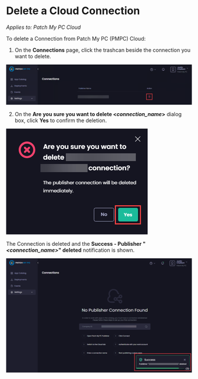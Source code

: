 # Delete a Cloud Connection

_Applies to: Patch My PC Cloud_

To delete a Connection from Patch My PC (PMPC) Cloud:

1. On the **Connections** page, click the trashcan beside the connection you want to delete.

![Clicking the trashcan beside the connection you want to delete](/_images/image%20%282599%29.png "Clicking the trashcan beside the connection you want to delete")

2. On the **Are you sure you want to delete <**_**connection\_name**_**>** dialog box, click **Yes** to confirm the deletion.

![](/_images/image%20%281711%29.png "")

The Connection is deleted and the **Success - Publisher "**_**\<connection\_name>**_**" deleted** notification is shown.

![](/_images/image%20%2898%29.png "")
